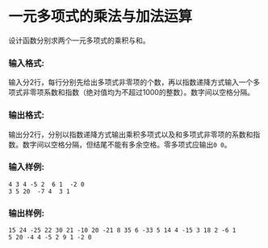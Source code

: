 # 一元多项式的乘法与加法运算
设计函数分别求两个一元多项式的乘积与和。

### 输入格式:
输入分2行，每行分别先给出多项式非零项的个数，再以指数递降方式输入一个多项式非零项系数和指数（绝对值均为不超过1000的整数）。数字间以空格分隔。

### 输出格式:
输出分2行，分别以指数递降方式输出乘积多项式以及和多项式非零项的系数和指数。数字间以空格分隔，但结尾不能有多余空格。零多项式应输出`0 0`。

### 输入样例:
```
4 3 4 -5 2  6 1  -2 0
3 5 20  -7 4  3 1
```
### 输出样例:
```
15 24 -25 22 30 21 -10 20 -21 8 35 6 -33 5 14 4 -15 3 18 2 -6 1
5 20 -4 4 -5 2 9 1 -2 0
```